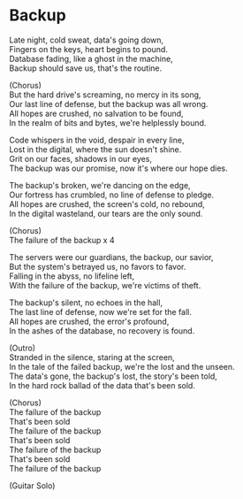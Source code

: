 # Backup

Late night, cold sweat, data's going down, <br>
Fingers on the keys, heart begins to pound. <br>
Database fading, like a ghost in the machine, <br>
Backup should save us, that's the routine. <br>

(Chorus) <br>
But the hard drive's screaming, no mercy in its song, <br>
Our last line of defense, but the backup was all wrong. <br>
All hopes are crushed, no salvation to be found, <br>
In the realm of bits and bytes, we're helplessly bound. <br>

Code whispers in the void, despair in every line, <br>
Lost in the digital, where the sun doesn't shine. <br>
Grit on our faces, shadows in our eyes, <br>
The backup was our promise, now it's where our hope dies. <br>

The backup's broken, we're dancing on the edge, <br>
Our fortress has crumbled, no line of defense to pledge. <br>
All hopes are crushed, the screen's cold, no rebound, <br>
In the digital wasteland, our tears are the only sound. <br>

(Chorus) <br>
The failure of the backup x 4 <br>

The servers were our guardians, the backup, our savior, <br>
But the system's betrayed us, no favors to favor. <br>
Falling in the abyss, no lifeline left, <br>
With the failure of the backup, we're victims of theft. <br>

The backup's silent, no echoes in the hall, <br>
The last line of defense, now we're set for the fall. <br>
All hopes are crushed, the error's profound, <br>
In the ashes of the database, no recovery is found. <br>

(Outro) <br>
Stranded in the silence, staring at the screen, <br>
In the tale of the failed backup, we're the lost and the unseen. <br>
The data's gone, the backup's lost, the story's been told, <br>
In the hard rock ballad of the data that's been sold. <br>

(Chorus) <br>
The failure of the backup <br>
That's been sold <br>
The failure of the backup <br>
That's been sold <br>
The failure of the backup <br>
That's been sold <br>
The failure of the backup <br>

(Guitar Solo) <br>
